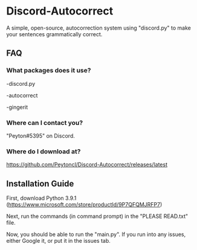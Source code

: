 # Discord-Autocorrect

A simple, open-source, autocorrection system using "discord.py" to make your sentences grammatically correct.

## FAQ

### What packages does it use?

-discord.py

-autocorrect

-gingerit

### Where can I contact you?

"Peyton#5395" on Discord.

### Where do I download at?

https://github.com/Peytoncl/Discord-Autocorrect/releases/latest

## Installation Guide

First, download Python 3.9.1 (https://www.microsoft.com/store/productId/9P7QFQMJRFP7)

Next, run the commands (in command prompt) in the "PLEASE READ.txt" file.

Now, you should be able to run the "main.py". If you run into any issues, either Google it, or put it in the issues tab.
